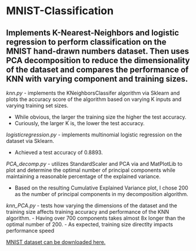 # MNIST-Classification
## Implements K-Nearest-Neighbors and logistic regression to perform classification on the MNIST hand-drawn numbers dataset. Then uses PCA decomposition to reduce the dimensionality of the dataset and compares the performance of KNN with varying component and training sizes.

*knn.py* - implements the KNeighborsClassifer algorithm via Sklearn and plots the accuracy score of the algorithm based on varying K inputs and varying training set sizes.
  - While obvious, the larger the training size the higher the test accuracy.
  - Curiously, the larger K is, the lower the test accuracy.

*logisticregression.py* - implements multinomial logistic regression on the dataset via Sklearn.
  - Achieved a test accuracy of 0.8893.

*PCA_decomp.py* - utilizes StandardScaler and PCA via and MatPlotLib to plot and determine the optimal number of principal components while maintaining a reasonable percentage of the explained variance. 
  - Based on the resulting Cumulative Explained Variance plot, I chose 200 as the number of principal components in my decomposition algorithm.

*knn_PCA.py* - tests how varying the dimensions of the dataset and the training size affects training accuracy and performance of the KNN algorithm.
    - Having over 700 components takes almost 8x longer than the optimal number of 200.
    - As expected, training size directlty impacts performance speed


[MNIST dataset can be downloaded here.](http://yann.lecun.com/exdb/mnist/)
